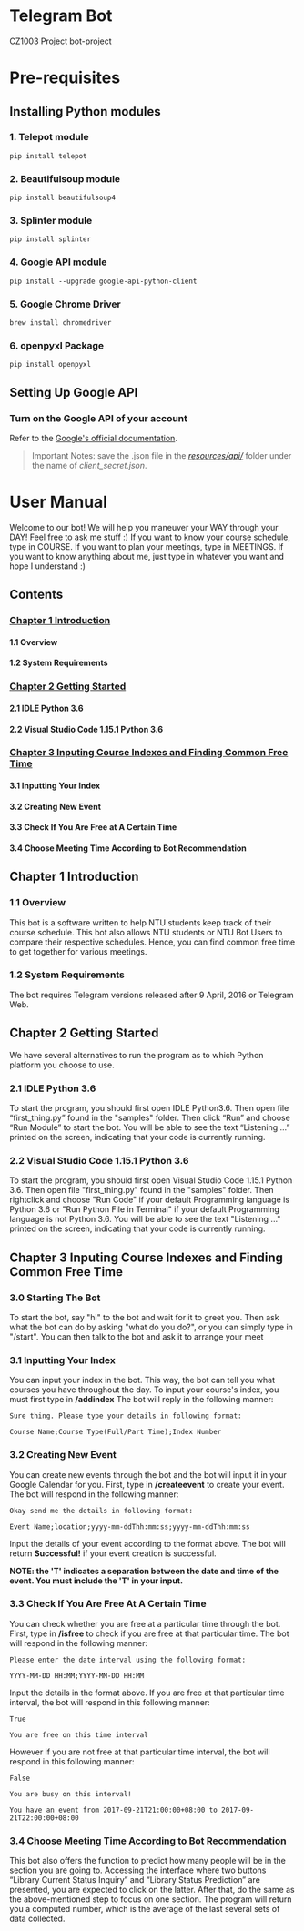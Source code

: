 # Telegram Bot
CZ1003 Project
bot-project

# Pre-requisites
## Installing Python modules

### **1. Telepot module**
```
pip install telepot
```
	
### **2. Beautifulsoup module**
```
pip install beautifulsoup4
```

### **3. Splinter module**
```
pip install splinter
```

### **4. Google API module**
```
pip install --upgrade google-api-python-client
```

### **5. Google Chrome Driver**
```
brew install chromedriver
```


### **6. openpyxl Package**
```
pip install openpyxl
```

## Setting Up Google API
### **Turn on the Google API of your account**
Refer to the [Google's official documentation](https://developers.google.com/google-apps/calendar/quickstart/python).
> Important Notes: save the .json file in the *[resources/api/](resources/api)* folder under the name of *client_secret.json*.


# User Manual

Welcome to our bot! We will help you maneuver your WAY through your DAY!
Feel free to ask me stuff :)
If you want to know your course schedule, type in COURSE. If you want to plan your meetings, type in MEETINGS. If you want to know anything about me, just type in whatever you want and hope I understand :)

## Contents

### [Chapter 1 Introduction](#chapter-1-introduction-1)

#### 1.1 Overview

#### 1.2 System Requirements

### [Chapter 2 Getting Started](#chapter-2-getting-started-1)

#### 2.1 IDLE Python 3.6

#### 2.2 Visual Studio Code 1.15.1 Python 3.6

### [Chapter 3 Inputing Course Indexes and Finding Common Free Time](#chapter-3-inputing-course-indexes-and-finding-common-free-time-1)

#### 3.1 Inputting Your Index 

#### 3.2 Creating New Event

#### 3.3 Check If You Are Free at A Certain Time 

#### 3.4 Choose Meeting Time According to Bot Recommendation



## Chapter 1 Introduction

### 1.1 Overview

This bot is a software written to help NTU students keep track of their course schedule. 
This bot also allows NTU students or NTU Bot Users to compare their respective schedules. 
Hence, you can find common free time to get together for various meetings. 

### 1.2 System Requirements

The bot requires Telegram versions released after 9 April, 2016 or Telegram Web.

## Chapter 2 Getting Started

We have several alternatives to run the program as to which Python platform you choose to use.

### 2.1 IDLE Python 3.6

To start the program, you should first open IDLE Python3.6.
Then open file “first_thing.py” found in the "samples" folder. 
Then click “Run” and choose “Run Module” to start the bot. 
You will be able to see the text “Listening ...” printed on the screen, indicating that your code is currently running.

### 2.2 Visual Studio Code 1.15.1 Python 3.6

To start the program, you should first open Visual Studio Code 1.15.1 Python 3.6. 
Then open file "first_thing.py" found in the "samples" folder. Then rightclick and choose "Run Code" if your default Programming language is Python 3.6 or "Run Python File in Terminal" if your default Programming language is not Python 3.6. You will be able to see the text "Listening ..." printed on the screen, indicating that your code is currently running.


## Chapter 3 Inputing Course Indexes and Finding Common Free Time

### 3.0 Starting The Bot

To start the bot, say "hi" to the bot and wait for it to greet you.
Then ask what the bot can do by asking "what do you do?", or you can simply type in "/start". 
You can then talk to the bot and ask it to arrange your meet

### 3.1 Inputting Your Index

You can input your index in the bot. This way, the bot can tell you what courses you have throughout the day. To input your course's index, you must first type in **/addindex**
The bot will reply in the following manner:
```
Sure thing. Please type your details in following format:

Course Name;Course Type(Full/Part Time);Index Number
```

### 3.2 Creating New Event

You can create new events through the bot and the bot will input it in your Google Calendar for you.
First, type in **/createevent** to create your event.
The bot will respond in the following manner:
```
Okay send me the details in following format:

Event Name;location;yyyy-mm-ddThh:mm:ss;yyyy-mm-ddThh:mm:ss
```
Input the details of your event according to the format above.
The bot will return **Successful!** if your event creation is successful.

**NOTE: the 'T' indicates a separation between the date and time of the event.
You must include the 'T' in your input.**

### 3.3 Check If You Are Free At A Certain Time

You can check whether you are free at a particular time through the bot.
First, type in **/isfree** to check if you are free at that particular time.
The bot will respond in the following manner:
```
Please enter the date interval using the following format:

YYYY-MM-DD HH:MM;YYYY-MM-DD HH:MM
```
Input the details in the format above.
If you are free at that particular time interval, the bot will respond in this following manner:
```
True

You are free on this time interval
```
However if you are not free at that particular time interval, the bot will respond in this following manner:

```
False

You are busy on this interval!

You have an event from 2017-09-21T21:00:00+08:00 to 2017-09-21T22:00:00+08:00
```

### 3.4 Choose Meeting Time According to Bot Recommendation

This bot also offers the function to predict how many people will be in the section you are going to. Accessing the interface where two buttons “Library Current Status Inquiry” and “Library Status Prediction” are presented, you are expected to click on the latter. After that, do the same as the above-mentioned step to focus on one section. The program will return you a computed number, which is the average of the last several sets of data collected.
